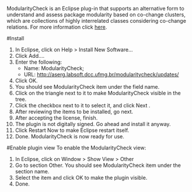 ModularityCheck is an Eclipse plug-in that supports an alternative form to understand 
and assess package modularity based on co-change clusters, which are collections of 
highly interrelated classes considering co-change relations. For more information click
[here](http://aserg.labsoft.dcc.ufmg.br/modularitycheck/).

#Install  

1. In Eclipse, click on Help > Install New Software…
2. Click Add….
3. Enter the following:
    - Name: ModularityCheck;
    - URL: http://aserg.labsoft.dcc.ufmg.br/modularitycheck/updates/
4. Click OK.
5. You should see ModularityCheck item under the field name.
6. Click on the triangle next to it to make ModularityCheck visible in the tree.
7. Click the checkbox next to it to select it, and click Next .
8. After reviewing the items to be installed, go next.
9. After accepting the license, finish.
10. The plugin is not digitally signed. Go ahead and install it anyway.
11. Click Restart Now to make Eclipse restart itself.
12. Done. ModularityCheck is now ready for use.

#Enable plugin view
To enable the ModularityCheck view:

1. In Eclipse, click on Window > Show View > Other
2. Go to section Other. You should see ModularityCheck item under the section name.
3. Select the item and click OK to make the plugin visible.
4. Done.
